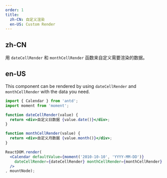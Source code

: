 ```yaml
---
order: 1
title:
  zh-CN: 自定义渲染
  en-US: Custom Render
---
```


## zh-CN

用 `dateCellRender` 和 `monthCellRender` 函数来自定义需要渲染的数据。

## en-US

This component can be rendered by using `dateCellRender` and `monthCellRender` with the data you need.

````jsx
import { Calendar } from 'antd';
import moment from 'moment';

function dateCellRender(value) {
  return <div>自定义日数据 {value.date()}</div>;
}

function monthCellRender(value) {
  return <div>自定义月数据 {value.month()}</div>;
}

ReactDOM.render(
  <Calendar defaultValue={moment('2010-10-10', 'YYYY-MM-DD')}
    dateCellRender={dateCellRender} monthCellRender={monthCellRender}
  />
, mountNode);
````
